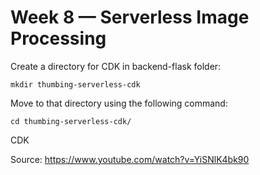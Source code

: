 # Week 8 — Serverless Image Processing


Create a directory for CDK in backend-flask folder:

    mkdir thumbing-serverless-cdk
    
 
Move to that directory using the following command:

    cd thumbing-serverless-cdk/



CDK

Source:
https://www.youtube.com/watch?v=YiSNlK4bk90

